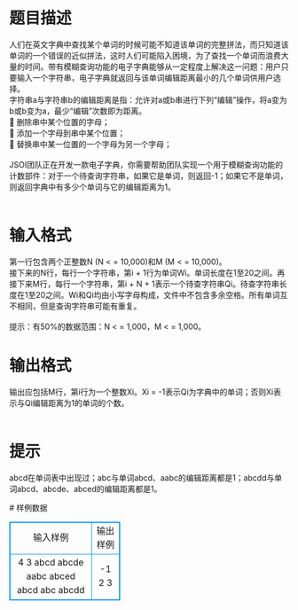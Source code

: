 # 

 
 # 题目描述 
<p>
人们在英文字典中查找某个单词的时候可能不知道该单词的完整拼法，而只知道该单词的一个错误的近似拼法，这时人们可能陷入困境，为了查找一个单词而浪费大量的时间。带有模糊查询功能的电子字典能够从一定程度上解决这一问题：用户只要输入一个字符串，电子字典就返回与该单词编辑距离最小的几个单词供用户选择。<br>字符串a与字符串b的编辑距离是指：允许对a或b串进行下列“编辑”操作，将a变为b或b变为a，最少“编辑”次数即为距离。<br>&#61548;	删除串中某个位置的字母；<br>&#61548;	添加一个字母到串中某个位置；<br>&#61548;	替换串中某一位置的一个字母为另一个字母；<br><br>JSOI团队正在开发一款电子字典，你需要帮助团队实现一个用于模糊查询功能的计数部件：对于一个待查询字符串，如果它是单词，则返回-1；如果它不是单词，则返回字典中有多少个单词与它的编辑距离为1。<br><br></p> 

 
 # 输入格式 
<p>
第一行包含两个正整数N (N  < =  10,000)和M (M < = 10,000)。<br>接下来的N行，每行一个字符串，第i + 1行为单词Wi。单词长度在1至20之间。再接下来M行，每行一个字符串，第i + N + 1表示一个待查字符串Qi。待查字符串长度在1至20之间。Wi和Qi均由小写字母构成，文件中不包含多余空格。所有单词互不相同，但是查询字符串可能有重复。<br><br>提示：有50%的数据范围：N < =  1,000，M < = 1,000。<br></p> 

 
 # 输出格式 
<p>
输出应包括M行，第i行为一个整数Xi。Xi = -1表示Qi为字典中的单词；否则Xi表示与Qi编辑距离为1的单词的个数。<br><br></p> 

 
 # 提示 
<p>
abcd在单词表中出现过；abc与单词abcd、aabc的编辑距离都是1；abcdd与单词abcd、abcde、abced的编辑距离都是1。<br></p> 
# 样例数据
<style>
        table,table tr th, table tr td { border:1px solid #0094ff; }
        table { width: 200px; min-height: 25px; line-height: 25px; text-align: center; border-collapse: collapse;}   
    </style>
<table>
	<tr>
		<td>输入样例</td>
		<td>输出样例</td>
	</tr>
<tr><td>4 3
abcd
abcde
aabc
abced
abcd
abc
abcdd	</td><td>-1
2
3
</td></tr></table>
